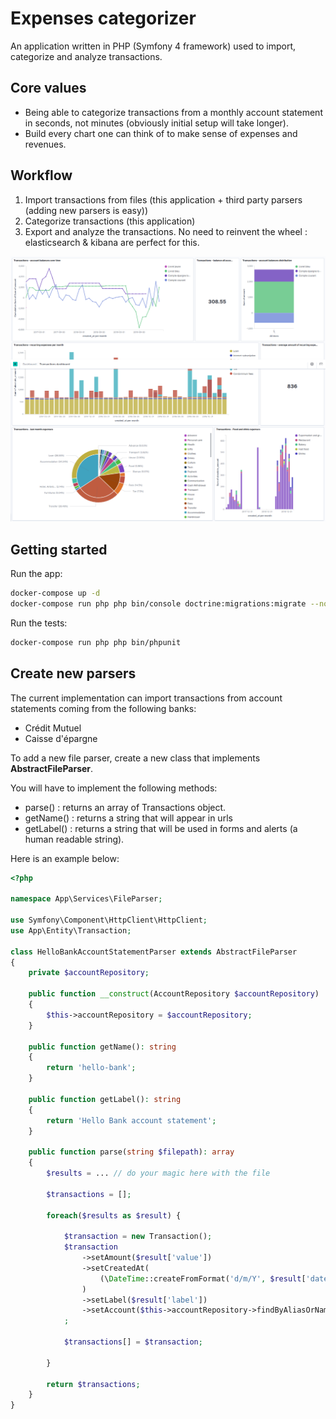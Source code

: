 Expenses categorizer
====================

An application written in PHP (Symfony 4 framework) used to import, categorize and analyze transactions.

Core values
-----------

* Being able to categorize transactions from a monthly account statement in seconds, not minutes (obviously initial setup will take longer).
* Build every chart one can think of to make sense of expenses and revenues.

Workflow
--------

1. Import transactions from files (this application + third party parsers (adding new parsers is easy))
2. Categorize transactions (this application)
3. Export and analyze the transactions. No need to reinvent the wheel : elasticsearch & kibana are perfect for this.

![Kibana dashboard](docs/kibana-dashboard.png "Kibana dashboard")

Getting started
---------------

Run the app:

```bash
docker-compose up -d
docker-compose run php php bin/console doctrine:migrations:migrate --no-interaction
```

Run the tests:

```bash
docker-compose run php php bin/phpunit
```

Create new parsers
------------------

The current implementation can import transactions from account statements coming from the following banks:
 * Crédit Mutuel
 * Caisse d'épargne

To add a new file parser, create a new class that implements **AbstractFileParser**.

You will have to implement the following methods:
 * parse() : returns an array of Transactions object.
 * getName() : returns a string that will appear in urls
 * getLabel() : returns a string that will be used in forms and alerts (a human readable string).

Here is an example below:

```php
<?php

namespace App\Services\FileParser;

use Symfony\Component\HttpClient\HttpClient;
use App\Entity\Transaction;

class HelloBankAccountStatementParser extends AbstractFileParser 
{
    private $accountRepository;

    public function __construct(AccountRepository $accountRepository)
    {
        $this->accountRepository = $accountRepository;
    }

    public function getName(): string
    {
        return 'hello-bank';
    }

    public function getLabel(): string
    {
        return 'Hello Bank account statement';
    }

    public function parse(string $filepath): array
    {
        $results = ... // do your magic here with the file

        $transactions = [];

        foreach($results as $result) {
            
            $transaction = new Transaction();
            $transaction
                ->setAmount($result['value'])
                ->setCreatedAt(
                    (\DateTime::createFromFormat('d/m/Y', $result['date']))->setTime(0, 0, 0)
                )
                ->setLabel($result['label'])
                ->setAccount($this->accountRepository->findByAliasOrName($result['account']))
            ;

            $transactions[] = $transaction;

        }

        return $transactions;
    }
}

```
